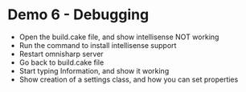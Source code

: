# Demo 6 - Debugging

* Open the build.cake file, and show intellisense NOT working
* Run the command to install intellisense support
* Restart omnisharp server
* Go back to build.cake file
* Start typing Information, and show it working
* Show creation of a settings class, and how you can set properties
